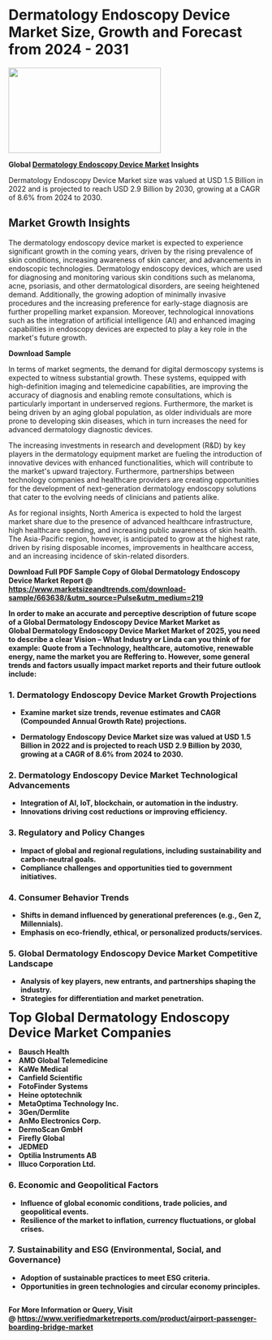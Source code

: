 <H1>Dermatology Endoscopy Device Market Size, Growth and Forecast from 2024 - 2031</H1><img class="aligncenter size-medium wp-image-584254" src="https://thirdeyenews.in/wp-content/uploads/2024/09/Global-Market-Research-300x168.jpeg" alt="" width="300" height="168" /><p><strong>Global&nbsp;<a href="https://www.marketsizeandtrends.com/download-sample/663638/&amp;utm_source=Pulse&amp;utm_medium=219">Dermatology Endoscopy Device Market</a> Insights</strong></p><p>Dermatology Endoscopy Device Market size was valued at USD 1.5 Billion in 2022 and is projected to reach USD 2.9 Billion by 2030, growing at a CAGR of 8.6% from 2024 to 2030.</p><p><h2>Market Growth Insights</h2> <p>The dermatology endoscopy device market is expected to experience significant growth in the coming years, driven by the rising prevalence of skin conditions, increasing awareness of skin cancer, and advancements in endoscopic technologies. Dermatology endoscopy devices, which are used for diagnosing and monitoring various skin conditions such as melanoma, acne, psoriasis, and other dermatological disorders, are seeing heightened demand. Additionally, the growing adoption of minimally invasive procedures and the increasing preference for early-stage diagnosis are further propelling market expansion. Moreover, technological innovations such as the integration of artificial intelligence (AI) and enhanced imaging capabilities in endoscopy devices are expected to play a key role in the market's future growth.</p> <p><strong>Download Sample</strong></p> <p>In terms of market segments, the demand for digital dermoscopy systems is expected to witness substantial growth. These systems, equipped with high-definition imaging and telemedicine capabilities, are improving the accuracy of diagnosis and enabling remote consultations, which is particularly important in underserved regions. Furthermore, the market is being driven by an aging global population, as older individuals are more prone to developing skin diseases, which in turn increases the need for advanced dermatology diagnostic devices.</p> <p>The increasing investments in research and development (R&D) by key players in the dermatology equipment market are fueling the introduction of innovative devices with enhanced functionalities, which will contribute to the market's upward trajectory. Furthermore, partnerships between technology companies and healthcare providers are creating opportunities for the development of next-generation dermatology endoscopy solutions that cater to the evolving needs of clinicians and patients alike.</p> <p>As for regional insights, North America is expected to hold the largest market share due to the presence of advanced healthcare infrastructure, high healthcare spending, and increasing public awareness of skin health. The Asia-Pacific region, however, is anticipated to grow at the highest rate, driven by rising disposable incomes, improvements in healthcare access, and an increasing incidence of skin-related disorders.</p> <p><strong></p><p><span class=""><strong>Download Full PDF Sample Copy of Global Dermatology Endoscopy Device Market Report</strong> @ <a href="https://www.marketsizeandtrends.com/download-sample/663638/&amp;utm_source=Pulse&amp;utm_medium=219" target="_blank">https://www.marketsizeandtrends.com/download-sample/663638/&amp;utm_source=Pulse&amp;utm_medium=219</a></span></p><p>In order to make an accurate and perceptive description of future scope of a Global&nbsp;Dermatology Endoscopy Device Market Market as Global&nbsp;Dermatology Endoscopy Device Market Market of 2025, you need to describe a clear Vision &ndash; What Industry or Linda can you think of for example: Quote from a Technology, healthcare, automotive, renewable energy, name the market you are Reffering to. However, some general trends and factors usually impact market reports and their future outlook include:</p><h3>1.&nbsp;<strong>Dermatology Endoscopy Device Market Growth Projections</strong></h3><ul><li>Examine market size trends, revenue estimates and CAGR (Compounded Annual Growth Rate) projections.</li><li><p>Dermatology Endoscopy Device Market size was valued at USD 1.5 Billion in 2022 and is projected to reach USD 2.9 Billion by 2030, growing at a CAGR of 8.6% from 2024 to 2030.</p></li></ul><h3>2.&nbsp;<strong>Dermatology Endoscopy Device Market Technological Advancements</strong></h3><ul><li>Integration of AI, IoT, blockchain, or automation in the industry.</li><li>Innovations driving cost reductions or improving efficiency.</li></ul><h3>3.&nbsp;<strong>Regulatory and Policy Changes</strong></h3><ul><li>Impact of global and regional regulations, including sustainability and carbon-neutral goals.</li><li>Compliance challenges and opportunities tied to government initiatives.</li></ul><h3>4.&nbsp;<strong>Consumer Behavior Trends</strong></h3><ul><li>Shifts in demand influenced by generational preferences (e.g., Gen Z, Millennials).</li><li>Emphasis on eco-friendly, ethical, or personalized products/services.</li></ul><h3>5.&nbsp;<strong>Global Dermatology Endoscopy Device Market Competitive Landscape</strong></h3><ul><li>Analysis of key players, new entrants, and partnerships shaping the industry.</li><li>Strategies for differentiation and market penetration.</li></ul><p data-pm-slice="1 1 []"><span style="color: inherit; font-family: inherit; font-size: 25px;">Top Global Dermatology Endoscopy Device Market Companies</span></p><div class="" data-test-id=""><p><li>Bausch Health</li><li> AMD Global Telemedicine</li><li> KaWe Medical</li><li> Canfield Scientific</li><li> FotoFinder Systems</li><li> Heine optotechnik</li><li> MetaOptima Technology Inc.</li><li> 3Gen/Dermlite</li><li> AnMo Electronics Corp.</li><li> DermoScan GmbH</li><li> Firefly Global</li><li> JEDMED</li><li> Optilia Instruments AB</li><li> Illuco Corporation Ltd.</li></p></div><h3>6.&nbsp;<strong>Economic and Geopolitical Factors</strong></h3><ul><li>Influence of global economic conditions, trade policies, and geopolitical events.</li><li>Resilience of the market to inflation, currency fluctuations, or global crises.</li></ul><h3>7.&nbsp;<strong>Sustainability and ESG (Environmental, Social, and Governance)</strong></h3><ul><li>Adoption of sustainable practices to meet ESG criteria.</li><li>Opportunities in green technologies and circular economy principles.</li></ul><h2><strong style="font-size: 14px;">For More Information or Query, Visit @&nbsp;</strong><a style="background-color: #ffffff; font-size: 14px;" href="https://www.marketsizeandtrends.com/report/dermatology-endoscopy-device-market/" target="_blank">https://www.verifiedmarketreports.com/product/airport-passenger-boarding-bridge-market</a></h2>
